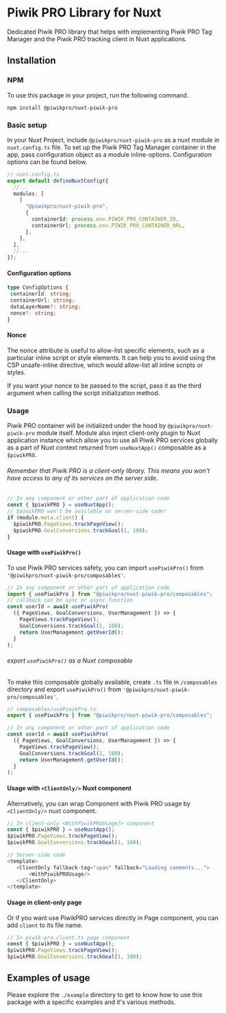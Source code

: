 # Piwik PRO Library for Nuxt

Dedicated Piwik PRO library that helps with implementing Piwik PRO Tag Manager and the Piwik PRO tracking client in Nuxt applications.

## Installation

### NPM

To use this package in your project, run the following command.

```
npm install @piwikpro/nuxt-piwik-pro
```

### Basic setup

In your Nuxt Project, include `@piwikpro/nuxt-piwik-pro` as a nuxt module in `nuxt.config.ts` file. To set up the Piwik PRO Tag Manager container in the app, pass configuration object as a module inline-options. Configuration options can be found below.

```ts
// nuxt.config.ts
export default defineNuxtConfig({
  //...
  modules: [
    [
      "@piwikpro/nuxt-piwik-pro",
      {
        containerId: process.env.PIWIK_PRO_CONTAINER_ID,
        containerUrl: process.env.PIWIK_PRO_CONTAINER_URL,
      },
    ],
  ],
  //...
});
```

#### Configuration options

```ts
type ConfigOptions {
 containerId: string;
 containerUrl: string;
 dataLayerName?: string;
 nonce?: string;
}
```

#### Nonce

The nonce attribute is useful to allow-list specific elements, such as a particular inline script or style elements. It can help you to avoid using the CSP unsafe-inline directive, which would allow-list all inline scripts or styles.

If you want your nonce to be passed to the script, pass it as the third argument when calling the script initialization method.

### Usage

Piwik PRO container will be initialized under the hood by `@piwikpro/nuxt-piwik-pro` module itself. Module also inject client-only plugin to Nuxt application instance which allow you to use all Piwik PRO services globally as a part of Nuxt context returned from `useNuxtApp()` composable as a `$piwikPRO`.

###### Remember that Piwik PRO is a client-only library. This means you won't have access to any of its services on the server side.

```ts
// In any component or other part of application code
const { $piwikPRO } = useNuxtApp();
// $piwikPRO won't be available on server-side code!
if (module.meta.client) {
  $piwikPRO.PageViews.trackPageView();
  $piwikPRO.GoalConversions.trackGoal(1, 100);
}
```

#### Usage with `usePiwikPro()`

To use Piwik PRO services safety, you can import `usePiwikPro()` from `'@piwikpro/nuxt-piwik-pro/composables'`.

```ts
// In any component or other part of application code
import { usePiwikPro } from "@piwikpro/nuxt-piwik-pro/composables";
// callback can be sync or async function
const userId = await usePiwikPro(
  ({ PageViews, GoalConversions, UserManagement }) => {
    PageViews.trackPageView();
    GoalConversions.trackGoal(1, 100);
    return UserManagement.getUserId();
  }
);
```

###### export `usePiwikPro()` as a Nuxt composable

To make this composable globally available, create `.ts` file in `/composables` directory and export `usePiwikPro()` from `'@piwikpro/nuxt-piwik-pro/composables'`.

```ts
// composables/usePiwikPro.ts
export { usePiwikPro } from "@piwikpro/nuxt-piwik-pro/composables";
```

```ts
// In any component or other part of application code
const userId = await usePiwikPro(
  ({ PageViews, GoalConversions, UserManagement }) => {
    PageViews.trackPageView();
    GoalConversions.trackGoal(1, 100);
    return UserManagement.getUserId();
  }
);
```

#### Usage with `<ClientOnly/>` Nuxt component

Alternatively, you can wrap Component with Piwik PRO usage by `<ClientOnly/>` nuxt component.

```ts
// In client-only <WithPiwikPROUsage/> component
const { $piwikPRO } = useNuxtApp();
$piwikPRO.PageViews.trackPageView();
$piwikPRO.GoalConversions.trackGoal(1, 100);
```

```ts
// Server-side code
<template>
   <ClientOnly fallback-tag="span" fallback="Loading comments...">
       <WithPiwikPROUsage/>
   </ClientOnly>
</template>
```

#### Usage in client-only page

Or if you want use PiwikPRO services directly in Page component, you can add `client` to its file name.

```ts
// In piwik-pro.client.ts page component
const { $piwikPRO } = useNuxtApp();
$piwikPRO.PageViews.trackPageView();
$piwikPRO.GoalConversions.trackGoal(1, 100);
```

## Examples of usage

Please explore the `./example` directory to get to know how to use this package with a specific examples and it's various methods.
